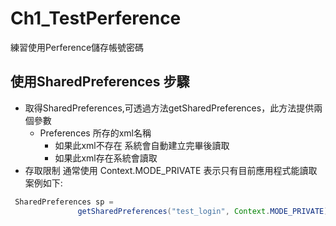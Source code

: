 # Ch1_TestPerference
練習使用Perference儲存帳號密碼
## 使用SharedPreferences 步驟
+ 取得SharedPreferences,可透過方法getSharedPreferences，此方法提供兩個參數
   + Preferences 所存的xml名稱
     + 如果此xml不存在 系統會自動建立完畢後讀取
     + 如果此xml存在系統會讀取
+ 存取限制 通常使用 Context.MODE_PRIVATE 表示只有目前應用程式能讀取
 案例如下:
 ```java
  SharedPreferences sp =
                getSharedPreferences("test_login", Context.MODE_PRIVATE);
 
 ```

